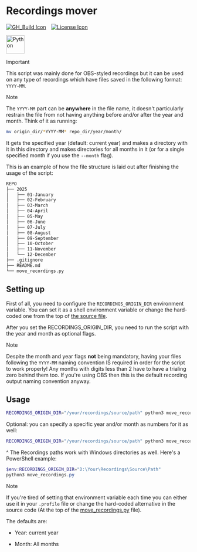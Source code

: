 # Recordings mover

[![GH_Build Icon]][GH_Build Status]&emsp;[![License Icon]][LICENSE]

[GH_Build Icon]: https://img.shields.io/github/actions/workflow/status/1git2clone/recordings-mover/pylint.yml?branch=main
[GH_Build Status]: https://github.com/1git2clone/recordings-mover/actions?query=branch%3Amaster
[License Icon]: https://img.shields.io/badge/license-MIT-blue.svg
[LICENSE]: LICENSE

<!-- markdownlint-disable MD033 -->
<p>
  <img
    height="50px"
    src="https://codeberg.org/1Kill2Steal/skill-icons/raw/branch/main/icons/Python-Dark.svg"
    alt="Python"
  />
</p>
<!-- markdownlint-enable MD033 -->

<!-- markdownlint-disable MD028 -->

> [!IMPORTANT]
> This script was mainly done for OBS-styled recordings but it can be used on
> any type of recordings which have files saved in the following format:
> `YYYY-MM`.

> [!NOTE]
> The `YYYY-MM` part can be **anywhere** in the file name, it doesn't
> particularly restrain the file from not having anything before and/or after
> the year and month. Think of it as running:

```sh
mv origin_dir/*YYYY-MM* repo_dir/year/month/
```

<!-- markdownlint-enable MD028 -->

It gets the specified year (default: current year) and makes a directory with
it in this directory and makes directories for all months in it (or for a
single specified month if you use the `--month` flag).

This is an example of how the file structure is laid out after finishing the
usage of the script:

```txt
REPO
├── 2025
│   ├── 01-January
│   ├── 02-February
│   ├── 03-March
│   ├── 04-April
│   ├── 05-May
│   ├── 06-June
│   ├── 07-July
│   ├── 08-August
│   ├── 09-September
│   ├── 10-October
│   ├── 11-November
│   └── 12-December
├── .gitignore
├── README.md
└── move_recordings.py
```

## Setting up

First of all, you need to configure the `RECORDINGS_ORIGIN_DIR` environment
variable. You can set it as a shell environment variable or change the
hard-coded one from the top of [the source file](move_recordings.py).

After you set the RECORDINGS_ORIGIN_DIR, you need to run the script with the
year and month as optional flags.

> [!NOTE]
> Despite the month and year flags **not** being mandatory, having your files
> following the `YYYY-MM` naming convention IS required in order for the script
> to work properly! Any months with digits less than 2 have to have a trialing
> zero behind them too. If you're using OBS then this is the default recording
> output naming convention anyway.

## Usage

```sh
RECORDINGS_ORIGIN_DIR="/your/recordings/source/path" python3 move_recordings.py
```

Optional: you can specify a specific year and/or month as numbers for it as well:

```sh
RECORDINGS_ORIGIN_DIR="/your/recordings/source/path" python3 move_recordings.py -y=2023 -m=1 # January
```

^ The Recordings paths work with Windows directories as well. Here's a PowerShell example:

```powershell
$env:RECORDINGS_ORIGIN_DIR="D:\Your\Recordings\Source\Path"
python3 move_recordings.py
```

> [!NOTE]
> If you're tired of setting that environment variable each time you can either
> use it in your `.profile` file or change the hard-coded alternative in the
> source code (At the top of the [move_recordings.py](./move_recordings.py)
> file).

The defaults are:

- Year: current year

- Month: All months
